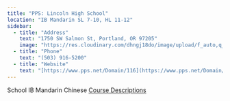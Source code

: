 ```yaml
---
title: "PPS: Lincoln High School"
location: "IB Mandarin SL 7-10, HL 11-12"
sidebar:
  - title: "Address"
    text: "1750 SW Salmon St, Portland, OR 97205"
    image: "https://res.cloudinary.com/dhngj18do/image/upload/f_auto,q_auto/v1/images/activities/lincoln-logo-1"
  - title: "Phone"
    text: "(503) 916-5200"
  - title: "Website"
    text: "[https://www.pps.net/Domain/116](https://www.pps.net/Domain/116)"
---
```


School IB Mandarin Chinese [Course Descriptions](https://www.pps.net/domain/4296)
